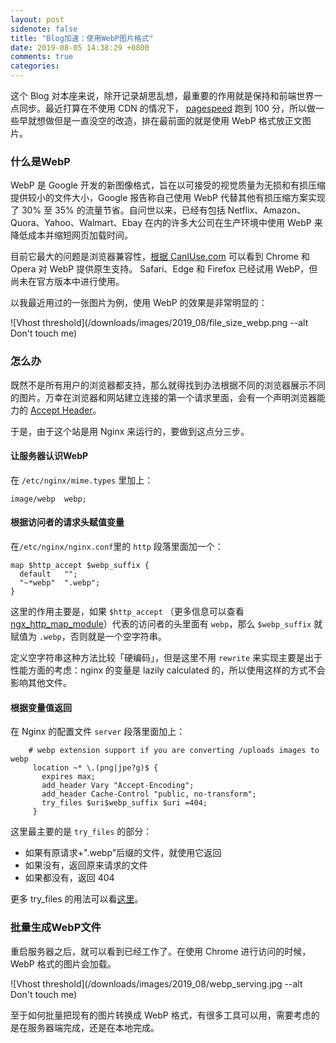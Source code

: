 ```yaml
---
layout: post
sidenote: false
title: "Blog加速：使用WebP图片格式"
date: 2019-08-05 14:38:29 +0800
comments: true
categories:
---
```


这个 Blog 对本座来说，除开记录胡思乱想，最重要的作用就是保持和前端世界一点同步。最近打算在不使用 CDN 的情况下， [pagespeed](https://developers.google.com/speed/pagespeed/) 跑到 100 分，所以做一些早就想做但是一直没空的改造，排在最前面的就是使用 WebP 格式放正文图片。

### 什么是WebP

WebP 是 Google 开发的新图像格式，旨在以可接受的视觉质量为无损和有损压缩提供较小的文件大小，Google 报告称自己使用 WebP 代替其他有损压缩方案实现了 30% 至 35% 的流量节省。自问世以来，已经有包括 Netflix、Amazon、Quora、Yahoo、Walmart、Ebay 在内的许多大公司在生产环境中使用 WebP 来降低成本并缩短网页加载时间。

目前它最大的问题是浏览器兼容性，[根据 CanIUse.com](http://caniuse.com/webp) 可以看到 Chrome 和 Opera 对 WebP 提供原生支持。 Safari、Edge 和 Firefox 已经试用 WebP，但尚未在官方版本中进行使用。

以我最近用过的一张图片为例，使用 WebP 的效果是非常明显的：


![Vhost threshold](/downloads/images/2019_08/file_size_webp.png --alt Don't touch me)

### 怎么办

既然不是所有用户的浏览器都支持，那么就得找到办法根据不同的浏览器展示不同的图片。万幸在浏览器和网站建立连接的第一个请求里面，会有一个声明浏览器能力的 [Accept Header](https://developer.mozilla.org/en-US/docs/Web/HTTP/Content_negotiation/List_of_default_Accept_values)。

于是，由于这个站是用 Nginx 来运行的，要做到这点分三步。

#### 让服务器认识WebP

在 `/etc/nginx/mime.types` 里加上：

```
image/webp  webp;
```

#### 根据访问者的请求头赋值变量

在`/etc/nginx/nginx.conf`里的 `http` 段落里面加一个：

```
map $http_accept $webp_suffix {
  default   "";
  "~*webp"  ".webp";
}
```

这里的作用主要是，如果 `$http_accept` （更多信息可以查看 [ngx_http_map_module](http://nginx.org/en/docs/http/ngx_http_map_module.html)）代表的访问者的头里面有 `webp`，那么 `$webp_suffix` 就赋值为 `.webp`，否则就是一个空字符串。

定义空字符串这种方法比较「硬编码」，但是这里不用 `rewrite` 来实现主要是出于性能方面的考虑：nginx 的变量是 lazily calculated 的，所以使用这样的方式不会影响其他文件。

#### 根据变量值返回

在 Nginx 的配置文件 `server` 段落里面加上：

```
    # webp extension support if you are converting /uploads images to webp
	 location ~* \.(png|jpe?g)$ {
	   expires max;
	   add_header Vary "Accept-Encoding";
	   add_header Cache-Control "public, no-transform";
	   try_files $uri$webp_suffix $uri =404;
	 }
```

这里最主要的是 `try_files` 的部分：

- 如果有原请求+".webp"后缀的文件，就使用它返回
- 如果没有，返回原来请求的文件
- 如果都没有，返回 404

更多 try_files 的用法可以看[这里](http://nginx.org/en/docs/http/ngx_http_core_module.html#try_files)。

### 批量生成WebP文件

重启服务器之后，就可以看到已经工作了。在使用 Chrome 进行访问的时候，WebP 格式的图片会加载。

![Vhost threshold](/downloads/images/2019_08/webp_serving.jpg --alt Don't touch me)

至于如何批量把现有的图片转换成 WebP 格式，有很多工具可以用，需要考虑的是在服务器端完成，还是在本地完成。